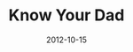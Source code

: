 ---
layout: media
category: media
series: "A Journey Home"
title: "Know Your Dad"
date: 2012-10-15
description: "At some point, we’ve all felt like we didn’t quite belong. But God wants to show us to a place where we’re surrounded by love and approval, a place where we can find rest, protection and hope."
video: "https://s3.amazonaws.com/crossroadsvideomessages/journeyhome_02.mp4"
video-poster: "https://www.crossroads.net/uploadedfiles/journeyhome_02_still.jpg"
---